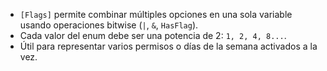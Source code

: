 
- `[Flags]` permite combinar múltiples opciones en una sola variable usando operaciones bitwise (`|`, `&`, `HasFlag`).
- Cada valor del enum debe ser una potencia de 2: `1, 2, 4, 8...`.
- Útil para representar varios permisos o días de la semana activados a la vez.